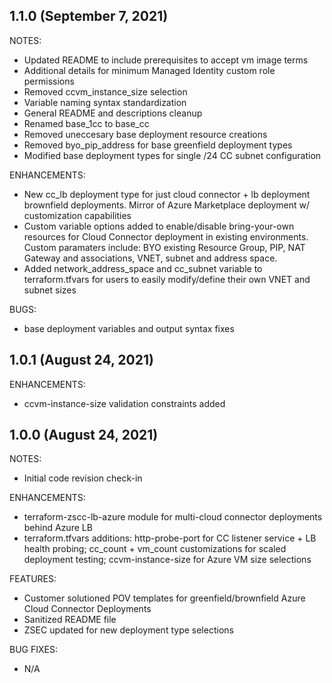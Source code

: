 ## 1.1.0 (September 7, 2021)
NOTES:
* Updated README to include prerequisites to accept vm image terms
* Additional details for minimum Managed Identity custom role permissions
* Removed ccvm_instance_size selection
* Variable naming syntax standardization
* General README and descriptions cleanup
* Renamed base_1cc to base_cc
* Removed uneccesary base deployment resource creations
* Removed byo_pip_address for base greenfield deployment types
* Modified base deployment types for single /24 CC subnet configuration

ENHANCEMENTS:
* New cc_lb deployment type for just cloud connector + lb deployment brownfield deployments. Mirror of Azure Marketplace deployment w/ customization capabilities
* Custom variable options added to enable/disable bring-your-own resources for Cloud Connector deployment in existing environments. Custom paramaters include: BYO existing Resource Group, PIP, NAT Gateway and associations, VNET, subnet and address space.
* Added network_address_space and cc_subnet variable to terraform.tfvars for users to easily modify/define their own VNET and subnet sizes

BUGS:
* base deployment variables and output syntax fixes


## 1.0.1 (August 24, 2021)
ENHANCEMENTS:
* ccvm-instance-size validation constraints added


## 1.0.0 (August 24, 2021)

NOTES:
* Initial code revision check-in

ENHANCEMENTS:
* terraform-zscc-lb-azure module for multi-cloud connector deployments behind Azure LB
* terraform.tfvars additions: http-probe-port for CC listener service + LB health probing; cc_count + vm_count customizations for scaled deployment testing; ccvm-instance-size for Azure VM size selections

FEATURES:
* Customer solutioned POV templates for greenfield/brownfield Azure Cloud Connector Deployments
* Sanitized README file
* ZSEC updated for new deployment type selections

BUG FIXES: 
* N/A
